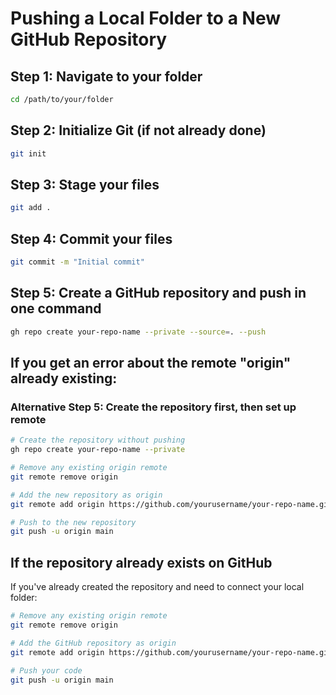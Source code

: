 # Pushing a Local Folder to a New GitHub Repository

## Step 1: Navigate to your folder
```bash
cd /path/to/your/folder
```

## Step 2: Initialize Git (if not already done)
```bash
git init
```

## Step 3: Stage your files
```bash
git add .
```

## Step 4: Commit your files
```bash
git commit -m "Initial commit"
```

## Step 5: Create a GitHub repository and push in one command
```bash
gh repo create your-repo-name --private --source=. --push
```

## If you get an error about the remote "origin" already existing:

### Alternative Step 5: Create the repository first, then set up remote
```bash
# Create the repository without pushing
gh repo create your-repo-name --private

# Remove any existing origin remote
git remote remove origin

# Add the new repository as origin
git remote add origin https://github.com/yourusername/your-repo-name.git

# Push to the new repository
git push -u origin main
```

## If the repository already exists on GitHub
If you've already created the repository and need to connect your local folder:

```bash
# Remove any existing origin remote
git remote remove origin

# Add the GitHub repository as origin
git remote add origin https://github.com/yourusername/your-repo-name.git

# Push your code
git push -u origin main
```